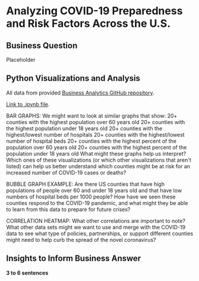 # Analyzing COVID-19 Preparedness and Risk Factors Across the U.S.

## Business Question
Placeholder


## Python Visualizations and Analysis
All data from provided [Business Analytics GitHub repository](https://github.com/jhu-business-analytics/covid-19-case-python-data-analysis "COVID-19 Case Python Data Analysis Respository").

[Link to .ipynb file](https://drive.google.com/file/d/1vVlLRpT2Fv4mGToSR4xMI9btd_sS1wGQ/view?usp=sharing "Bowerman_Python1.ipynb").

BAR GRAPHS:
We might want to look at similar graphs that show:
20+ counties with the highest population over 60 years old
20+ counties with the highest population under 18 years old
20+ counties with the highest/lowest number of hospitals
20+ counties with the highest/lowest number of hospital beds
20+ counties with the highest percent of the population over 60 years old
20+ counties with the highest percent of the population under 18 years old
What might these graphs help us interpret? Which ones of these visualizations (or which other visualizations that aren't listed) can help us better understand which counties might be at risk for an increased number of COVID-19 cases or deaths? 

BUBBLE GRAPH EXAMPLE:
Are there US counties that have high populations of people over 60 and under 18 years old and that have low numbers of hospital beds per 1000 people? How have we seen these counties respond to the COVID-19 pandemic, and what might they be able to learn from this data to prepare for future crises?

CORRELATION HEATMAP:
What other correlations are important to note? What other data sets might we want to use and merge with the COVID-19 data to see what type of policies, partnerships, or support different counties might need to help curb the spread of the novel coronavirus?


## Insights to Inform Business Answer
__3 to 6 sentences__
